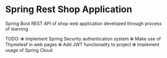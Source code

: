 # Spring Rest Shop Application
Spring Boot REST API of shop web application developed through process of learning.

TODO:
⦿ Implement Spring Security authentication system
⦿ Make use of Thymeleaf in web pages
⦿ Add JWT functionality to project
⦿ Implement usage of Spring Cloud
